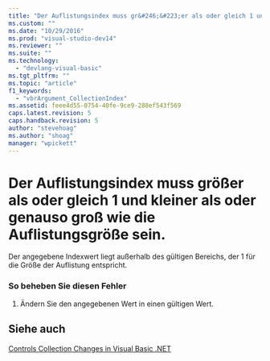```yaml
---
title: "Der Auflistungsindex muss gr&#246;&#223;er als oder gleich 1 und kleiner als oder genauso gro&#223; wie die Auflistungsgr&#246;&#223;e sein. | Microsoft Docs"
ms.custom: ""
ms.date: "10/29/2016"
ms.prod: "visual-studio-dev14"
ms.reviewer: ""
ms.suite: ""
ms.technology: 
  - "devlang-visual-basic"
ms.tgt_pltfrm: ""
ms.topic: "article"
f1_keywords: 
  - "vbrArgument_CollectionIndex"
ms.assetid: feee4d55-0754-40fe-9ce9-288ef543f569
caps.latest.revision: 5
caps.handback.revision: 5
author: "stevehoag"
ms.author: "shoag"
manager: "wpickett"
---
```

# Der Auflistungsindex muss gr&#246;&#223;er als oder gleich 1 und kleiner als oder genauso gro&#223; wie die Auflistungsgr&#246;&#223;e sein.
Der angegebene Indexwert liegt außerhalb des gültigen Bereichs, der 1 für die Größe der Auflistung entspricht.  
  
### So beheben Sie diesen Fehler  
  
1.  Ändern Sie den angegebenen Wert in einen gültigen Wert.  
  
## Siehe auch  
 [Controls Collection Changes in Visual Basic .NET](http://msdn.microsoft.com/de-de/8eb5b458-8b39-4d79-9c97-2b29c527afa5)